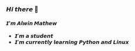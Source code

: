 ### 𝙃𝙞 𝙩𝙝𝙚𝙧𝙚 👋
#### 𝙄’𝙢 𝘼𝙡𝙬𝙞𝙣 𝙈𝙖𝙩𝙝𝙚𝙬  
- 𝙄’𝙢 𝙖 𝙨𝙩𝙪𝙙𝙚𝙣𝙩
- 𝙄’𝙢 𝙘𝙪𝙧𝙧𝙚𝙣𝙩𝙡𝙮 𝙡𝙚𝙖𝙧𝙣𝙞𝙣𝙜 𝙋𝙮𝙩𝙝𝙤𝙣 𝙖𝙣𝙙 𝙇𝙞𝙣𝙪𝙭
<!--
**alwin2134/alwin2134** is a ✨ _special_ ✨ repository because its `README.md` (this file) appears on your GitHub profile.

Here are some ideas to get you started:

- 🔭 I’m currently working on ...
- 🌱 I’m currently learning ...
- 👯 I’m looking to collaborate on ...
- 🤔 I’m looking for help with ...
- 💬 Ask me about ...
- 📫 How to reach me: ...
- 😄 Pronouns: ...
- ⚡ Fun fact: ...
-->

